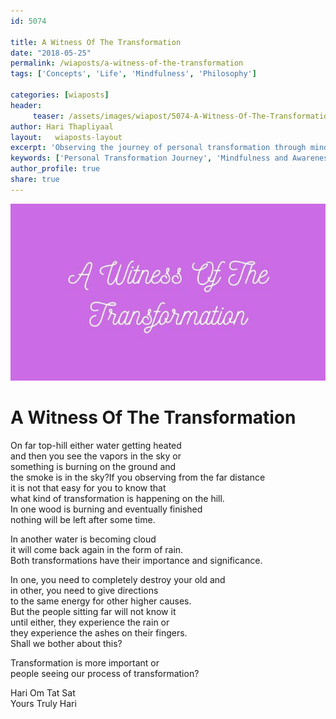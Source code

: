 ```yaml
--- 
id: 5074

title: A Witness Of The Transformation
date: "2018-05-25"
permalink: /wiaposts/a-witness-of-the-transformation
tags: ['Concepts', 'Life', 'Mindfulness', 'Philosophy']    

categories: [wiaposts] 
header:
     teaser: /assets/images/wiapost/5074-A-Witness-Of-The-Transformation.jpg
author: Hari Thapliyaal 
layout:   wiaposts-layout
excerpt: 'Observing the journey of personal transformation through mindfulness and awareness.' 
keywords: ['Personal Transformation Journey', 'Mindfulness and Awareness', 'Life Changes', 'Philosophical Insights on Transformation']
author_profile: true 
share: true 
---
```


![A Witness Of The Transformation](/assets/images/wiapost/5074-A-Witness-Of-The-Transformation.jpg)     
   
# A Witness Of The Transformation   
    
On far top-hill either water getting heated     
and then you see the vapors in the sky or     
something is burning on the ground and     
the smoke is in the sky?If you observing from the far distance     
it is not that easy for you to know that     
what kind of transformation is happening on the hill.    
In one wood is burning and eventually finished     
nothing will be left after some time.    
    
In another water is becoming cloud     
it will come back again in the form of rain.    
Both transformations have their importance and significance.    
     
In one, you need to completely destroy your old and     
in other, you need to give directions     
to the same energy for other higher causes.    
But the people sitting far will not know it     
until either, they experience the rain or     
they experience the ashes on their fingers.     
Shall we bother about this?    
    
Transformation is more important or     
people seeing our process of transformation?    
    
Hari Om Tat Sat     
Yours Truly Hari    
    
    
